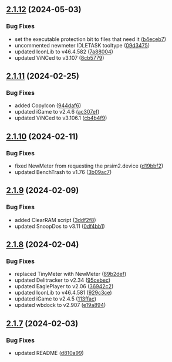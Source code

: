 ## [2.1.12](https://github.com/kouts/best-classic-wb/compare/v2.1.11...v2.1.12) (2024-05-03)


### Bug Fixes

* set the executable protection bit to files that need it ([b4eceb7](https://github.com/kouts/best-classic-wb/commit/b4eceb745753e8befb9abe6cd61abc04221bfc3c))
* uncommented newmeter IDLETASK tooltype ([09d3475](https://github.com/kouts/best-classic-wb/commit/09d347513a4ae75499f5183a7bf09203944b99b8))
* updated IconLib to v46.4.582 ([7a88004](https://github.com/kouts/best-classic-wb/commit/7a88004fd555fefa2773bd4e419cfa72ff9593c9))
* updated ViNCed to v3.107 ([8cb5779](https://github.com/kouts/best-classic-wb/commit/8cb5779c3b8cff89d9fce8cd3329d7b6ca0da06f))

## [2.1.11](https://github.com/kouts/best-classic-wb/compare/v2.1.10...v2.1.11) (2024-02-25)


### Bug Fixes

* added CopyIcon ([944daf6](https://github.com/kouts/best-classic-wb/commit/944daf6ba96f2070cffdaca58ee2454a55fc04d3))
* updated iGame to v2.4.6 ([ac307ef](https://github.com/kouts/best-classic-wb/commit/ac307ef030d1a183217e672ac7c4e91b5d0d562f))
* updated ViNCed to v3.106.1 ([cb4b4f9](https://github.com/kouts/best-classic-wb/commit/cb4b4f9f329f945b2ea68354e7a449f1f47b1628))

## [2.1.10](https://github.com/kouts/best-classic-wb/compare/v2.1.9...v2.1.10) (2024-02-11)


### Bug Fixes

* fixed NewMeter from requesting the prsim2.device ([d19bbf2](https://github.com/kouts/best-classic-wb/commit/d19bbf279442fcce1594223467c193a33e7a6019))
* updated BenchTrash to v1.76 ([3b09ac7](https://github.com/kouts/best-classic-wb/commit/3b09ac7609cad060317f65acf80e558a56b94e81))

## [2.1.9](https://github.com/kouts/best-classic-wb/compare/v2.1.8...v2.1.9) (2024-02-09)


### Bug Fixes

* added ClearRAM script ([3ddf2f8](https://github.com/kouts/best-classic-wb/commit/3ddf2f89e829565a952beaa6284fc2e0df097ce0))
* updated SnoopDos to v3.11 ([0df4bb1](https://github.com/kouts/best-classic-wb/commit/0df4bb1b6001f2a0693d28f79e6ad52b38012086))

## [2.1.8](https://github.com/kouts/best-classic-wb/compare/v2.1.7...v2.1.8) (2024-02-04)


### Bug Fixes

* replaced TinyMeter with NewMeter ([89b2def](https://github.com/kouts/best-classic-wb/commit/89b2deff78a6162d113572bc343a6f04f0982e02))
* updated Delitracker to v2.34 ([95cebec](https://github.com/kouts/best-classic-wb/commit/95cebec5f451789c0caf862f446670710170dbab))
* updated EaglePlayer to v2.06 ([36942c2](https://github.com/kouts/best-classic-wb/commit/36942c28452f3f1536ee472580b7e321ee5b856a))
* updated IconLib to v46.4.581 ([929c3ce](https://github.com/kouts/best-classic-wb/commit/929c3ce9d4515e6e646d90bc081a32a2e46d60c3))
* updated iGame to v2.4.5 ([113ffac](https://github.com/kouts/best-classic-wb/commit/113ffac4f432b755d6c4c1b9a56b29695b984007))
* updated wbdock to v2.907 ([e19a894](https://github.com/kouts/best-classic-wb/commit/e19a894ef6e4ac8c6d7609feadccbee8a106e133))

## [2.1.7](https://github.com/kouts/best-classic-wb/compare/v2.1.6...v2.1.7) (2024-02-03)


### Bug Fixes

* updated README ([d810a99](https://github.com/kouts/best-classic-wb/commit/d810a99d86685307245c9a4d691fc743698ea3c4))
